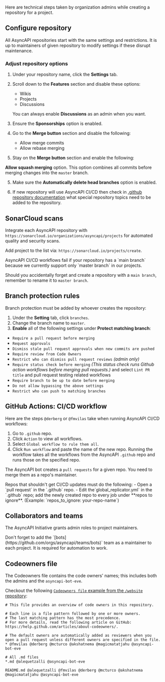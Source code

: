 Here are technical steps taken by organization admins while creating a repository for a project.

## Configure repository

All AsyncAPI repositories start with the same settings and restrictions. It is up to maintainers of given repository to modify settings if these disrupt maintenance. 

### Adjust repository options

1. Under your repository name, click the **Settings** tab. 

2. Scroll down to the **Features** section and disable these options:
    - Wikis
    - Projects
    - Discussions

    You can always enable **Discussions** as an admin when you want.

3. Ensure the **Sponsorships** option is enabled.

3. Go to the **Merge button** section and disable the following:
    - Allow merge commits
    - Allow rebase merging

4. Stay on the **Merge button** section and enable the following: 

**Allow squash merging** option. This option combines all commits before merging changes into the `master` branch.

5. Make sure the **Automatically delete head branches** option is enabled.

6. If new repository will use AsyncAPI CI/CD then check in [.github repository documentation](https://github.com/asyncapi/.github) what special repository topics need to be added to the repository.

## SonarCloud scans

Integrate each AsyncAPI repository with `https://sonarcloud.io/organizations/asyncapi/projects` for automated quality and security scans. 

Add project to the list via: `https://sonarcloud.io/projects/create`.

<Remember>
AsyncAPI CI/CD workflows fail if your repository has a `main branch` because we currently support only `master branch` in our projects.

Should you accidentally forget and create a repository with a `main branch`, remember to rename it to `master branch`. 
</Remember>
 
## Branch protection rules

Branch protection must be added by whoever creates the repository:

1. Under the **Setting** tab, click `branches`.
2. Change the branch name to `master`.
3. **Enable** all of the following settings under **Protect matching branch**:
- `Require a pull request before merging`
- `Request approvals`
- `Dismiss stale pull request approvals when new commits are pushed`
- `Require review from Code Owners`
- `Restrict who can dismiss pull request reviews` _(admin only)_
- `Require status check before merging` _(This status check runs Github action workflows before merging pull requests.)_ and select `Lint PR title` and pull request testing related workflows
- `Require branch to be up to date before merging`
- `Do not allow bypassing the above settings`
- `Restrict who can push to matching branches`

## GitHub Actions: CI/CD workflow

Here are the steps `@derberg` or `@fmvilas` take when running AsyncAPI CI/CD workflows:
1. Go to `.github` repo.
2. Click `Action` to view all workflows.
3. Select `Global workflow to rule them all`.
4. Click `Run workflow` and paste the name of the new repo. Running the workflow takes all the workflows from the AsyncAPI `.github` repo and runs those on the specified repo.

The AsyncAPI bot creates a `pull requests` for a given repo. You need to merge them as a repo's maintainer.

<Remember>
Repos that shouldn't get CI/CD updates must do the following:
- Open a `pull request` in the `.github` repo. 
- Edit the`global_replicator.yml` in the `.github` repo; add the newly created repo to every job under **repos to ignore**. (Example: `repos_to_ignore: your-repo-name`) 
</Remember>

## Collaborators and teams

The AsyncAPI Initiative grants admin roles to project maintainers.

<Remember>
Don't forget to add the `[bots](https://github.com/orgs/asyncapi/teams/bots)` team as a maintainer to each project. It is required for automation to work.
</Remember>

## Codeowners file

The Codeowners file contains the code owners' names; this includes both the admins and the `asyncapi-bot-eve`.

Checkout the following [`Codeowners file` example from the `/website` repository](https://github.com/asyncapi/website/blob/master/CODEOWNERS):
```plaintext
# This file provides an overview of code owners in this repository.
	 
# Each line is a file pattern followed by one or more owners.
# The last matching pattern has the most precedence.
# For more details, read the following article on GitHub: https://help.github.com/articles/about-codeowners/.
	 
# The default owners are automatically added as reviewers when you open a pull request unless different owners are specified in the file.
* @fmvilas @derberg @mcturco @akshatnema @magicmatatjahu @asyncapi-bot-eve
	 
# All .md files
*.md @alequetzalli @asyncapi-bot-eve
	 
README.md @alequetzalli @fmvilas @derberg @mcturco @akshatnema @magicmatatjahu @asyncapi-bot-eve

